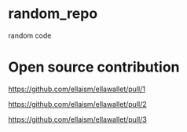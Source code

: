 # random_repo
random code

# Open source contribution
https://github.com/ellaism/ellawallet/pull/1

https://github.com/ellaism/ellawallet/pull/2

https://github.com/ellaism/ellawallet/pull/3
